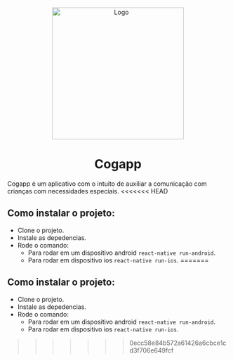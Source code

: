 <br />
<p align="center">
  <a href="https://cogcom.github.io">
    <img src="https://i.imgur.com/OQei6JG.jpg" alt="Logo" width="300" >
  </a>
  <h1 align="center">Cogapp</h1>
</p>

Cogapp é um aplicativo com o intuito de auxiliar a comunicação com crianças com necessidades especiais.
<<<<<<< HEAD

## Como instalar o projeto:

- Clone o projeto.
- Instale as depedencias.
- Rode o comando:
  - Para rodar em um dispositivo android `react-native run-android`.
  - Para rodar em dispositivo ios `react-native run-ios`.
=======

## Como instalar o projeto:
- Clone o projeto.
- Instale as depedencias.
- Rode o comando:
  - Para rodar em um dispositivo android ```react-native run-android```.
  - Para rodar em dispositivo ios ```react-native run-ios```.
>>>>>>> 0ecc58e84b572a61426a6cbce1cd3f706e649fcf
